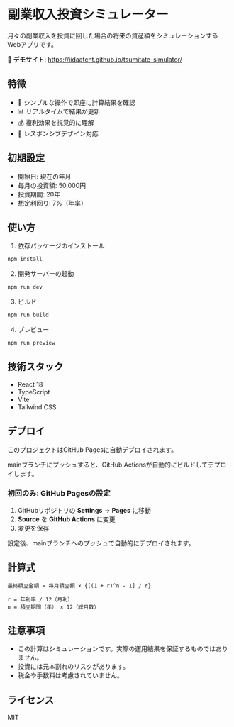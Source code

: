 # 副業収入投資シミュレーター

月々の副業収入を投資に回した場合の将来の資産額をシミュレーションするWebアプリです。

🔗 **デモサイト**: https://iidaatcnt.github.io/tsumitate-simulator/

## 特徴

- 🎯 シンプルな操作で即座に計算結果を確認
- 📊 リアルタイムで結果が更新
- 💰 複利効果を視覚的に理解
- 📱 レスポンシブデザイン対応

## 初期設定

- 開始日: 現在の年月
- 毎月の投資額: 50,000円
- 投資期間: 20年
- 想定利回り: 7%（年率）

## 使い方

1. 依存パッケージのインストール
```bash
npm install
```

2. 開発サーバーの起動
```bash
npm run dev
```

3. ビルド
```bash
npm run build
```

4. プレビュー
```bash
npm run preview
```

## 技術スタック

- React 18
- TypeScript
- Vite
- Tailwind CSS

## デプロイ

このプロジェクトはGitHub Pagesに自動デプロイされます。

mainブランチにプッシュすると、GitHub Actionsが自動的にビルドしてデプロイします。

### 初回のみ: GitHub Pagesの設定

1. GitHubリポジトリの **Settings** → **Pages** に移動
2. **Source** を **GitHub Actions** に変更
3. 変更を保存

設定後、mainブランチへのプッシュで自動的にデプロイされます。

## 計算式

```
最終積立金額 = 毎月積立額 × {[(1 + r)^n - 1] / r}

r = 年利率 / 12（月利）
n = 積立期間（年） × 12（総月数）
```

## 注意事項

- この計算はシミュレーションです。実際の運用結果を保証するものではありません。
- 投資には元本割れのリスクがあります。
- 税金や手数料は考慮されていません。

## ライセンス

MIT
